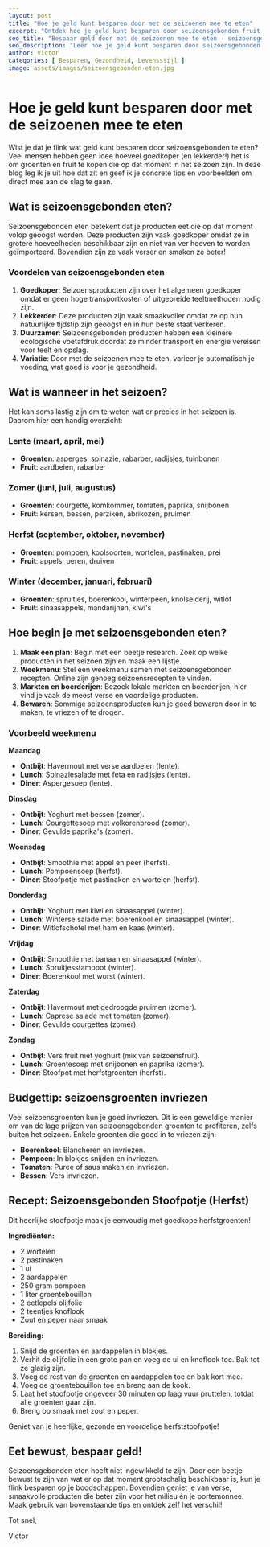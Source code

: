 ```yaml
---
layout: post
title: "Hoe je geld kunt besparen door met de seizoenen mee te eten"
excerpt: "Ontdek hoe je geld kunt besparen door seizoensgebonden fruit en groenten te kopen en te eten!"
seo_title: "Bespaar geld door met de seizoenen mee te eten - seizoensgebonden fruit en groenten kopen"
seo_description: "Leer hoe je geld kunt besparen door seizoensgebonden te eten, met praktische tips, lijsten van seizoensproducten en recepten."
author: Victor
categories: [ Besparen, Gezondheid, Levensstijl ]
image: assets/images/seizoensgebonden-eten.jpg
---
```


# Hoe je geld kunt besparen door met de seizoenen mee te eten

Wist je dat je flink wat geld kunt besparen door seizoensgebonden te eten? Veel mensen hebben geen idee hoeveel goedkoper (en lekkerder!) het is om groenten en fruit te kopen die op dat moment in het seizoen zijn. In deze blog leg ik je uit hoe dat zit en geef ik je concrete tips en voorbeelden om direct mee aan de slag te gaan.

## Wat is seizoensgebonden eten?

Seizoensgebonden eten betekent dat je producten eet die op dat moment volop geoogst worden. Deze producten zijn vaak goedkoper omdat ze in grotere hoeveelheden beschikbaar zijn en niet van ver hoeven te worden geïmporteerd. Bovendien zijn ze vaak verser en smaken ze beter!

### Voordelen van seizoensgebonden eten

1. **Goedkoper**: Seizoensproducten zijn over het algemeen goedkoper omdat er geen hoge transportkosten of uitgebreide teeltmethoden nodig zijn.
2. **Lekkerder**: Deze producten zijn vaak smaakvoller omdat ze op hun natuurlijke tijdstip zijn geoogst en in hun beste staat verkeren.
3. **Duurzamer**: Seizoensgebonden producten hebben een kleinere ecologische voetafdruk doordat ze minder transport en energie vereisen voor teelt en opslag.
4. **Variatie**: Door met de seizoenen mee te eten, varieer je automatisch je voeding, wat goed is voor je gezondheid.

## Wat is wanneer in het seizoen?

Het kan soms lastig zijn om te weten wat er precies in het seizoen is. Daarom hier een handig overzicht:

### Lente (maart, april, mei)

- **Groenten**: asperges, spinazie, rabarber, radijsjes, tuinbonen
- **Fruit**: aardbeien, rabarber

### Zomer (juni, juli, augustus)

- **Groenten**: courgette, komkommer, tomaten, paprika, snijbonen
- **Fruit**: kersen, bessen, perziken, abrikozen, pruimen

### Herfst (september, oktober, november)

- **Groenten**: pompoen, koolsoorten, wortelen, pastinaken, prei
- **Fruit**: appels, peren, druiven

### Winter (december, januari, februari)

- **Groenten**: spruitjes, boerenkool, winterpeen, knolselderij, witlof
- **Fruit**: sinaasappels, mandarijnen, kiwi's

## Hoe begin je met seizoensgebonden eten?

1. **Maak een plan**: Begin met een beetje research. Zoek op welke producten in het seizoen zijn en maak een lijstje.
2. **Weekmenu**: Stel een weekmenu samen met seizoensgebonden recepten. Online zijn genoeg seizoensrecepten te vinden.
3. **Markten en boerderijen**: Bezoek lokale markten en boerderijen; hier vind je vaak de meest verse en voordelige producten.
4. **Bewaren**: Sommige seizoensproducten kun je goed bewaren door in te maken, te vriezen of te drogen.

### Voorbeeld weekmenu

**Maandag**
- **Ontbijt**: Havermout met verse aardbeien (lente).
- **Lunch**: Spinaziesalade met feta en radijsjes (lente).
- **Diner**: Aspergesoep (lente).

**Dinsdag**
- **Ontbijt**: Yoghurt met bessen (zomer).
- **Lunch**: Courgettesoep met volkorenbrood (zomer).
- **Diner**: Gevulde paprika's (zomer).

**Woensdag**
- **Ontbijt**: Smoothie met appel en peer (herfst).
- **Lunch**: Pompoensoep (herfst).
- **Diner**: Stoofpotje met pastinaken en wortelen (herfst).

**Donderdag**
- **Ontbijt**: Yoghurt met kiwi en sinaasappel (winter).
- **Lunch**: Winterse salade met boerenkool en sinaasappel (winter).
- **Diner**: Witlofschotel met ham en kaas (winter).

**Vrijdag**
- **Ontbijt**: Smoothie met banaan en sinaasappel (winter).
- **Lunch**: Spruitjesstamppot (winter).
- **Diner**: Boerenkool met worst (winter).

**Zaterdag**
- **Ontbijt**: Havermout met gedroogde pruimen (zomer).
- **Lunch**: Caprese salade met tomaten (zomer).
- **Diner**: Gevulde courgettes (zomer).

**Zondag**
- **Ontbijt**: Vers fruit met yoghurt (mix van seizoensfruit).
- **Lunch**: Groentesoep met snijbonen en paprika (zomer).
- **Diner**: Stoofpot met herfstgroenten (herfst).

## Budgettip: seizoensgroenten invriezen

Veel seizoensgroenten kun je goed invriezen. Dit is een geweldige manier om van de lage prijzen van seizoensgebonden groenten te profiteren, zelfs buiten het seizoen. Enkele groenten die goed in te vriezen zijn:
- **Boerenkool**: Blancheren en invriezen.
- **Pompoen**: In blokjes snijden en invriezen.
- **Tomaten**: Puree of saus maken en invriezen.
- **Bessen**: Vers invriezen.

## Recept: Seizoensgebonden Stoofpotje (Herfst)

Dit heerlijke stoofpotje maak je eenvoudig met goedkope herfstgroenten!

**Ingrediënten:**
- 2 wortelen
- 2 pastinaken
- 1 ui
- 2 aardappelen
- 250 gram pompoen
- 1 liter groentebouillon
- 2 eetlepels olijfolie
- 2 teentjes knoflook
- Zout en peper naar smaak

**Bereiding:**
1. Snijd de groenten en aardappelen in blokjes.
2. Verhit de olijfolie in een grote pan en voeg de ui en knoflook toe. Bak tot ze glazig zijn.
3. Voeg de rest van de groenten en aardappelen toe en bak kort mee.
4. Voeg de groentebouillon toe en breng aan de kook.
5. Laat het stoofpotje ongeveer 30 minuten op laag vuur pruttelen, totdat alle groenten gaar zijn.
6. Breng op smaak met zout en peper.

Geniet van je heerlijke, gezonde en voordelige herfststoofpotje!

## Eet bewust, bespaar geld!

Seizoensgebonden eten hoeft niet ingewikkeld te zijn. Door een beetje bewust te zijn van wat er op dat moment grootschalig beschikbaar is, kun je flink besparen op je boodschappen. Bovendien geniet je van verse, smaakvolle producten die beter zijn voor het milieu én je portemonnee. Maak gebruik van bovenstaande tips en ontdek zelf het verschil!

Tot snel,

Victor